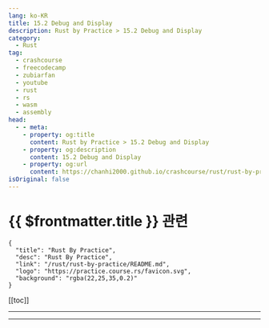 ```yaml
---
lang: ko-KR
title: 15.2 Debug and Display
description: Rust by Practice > 15.2 Debug and Display
category: 
  - Rust
tag: 
  - crashcourse
  - freecodecamp
  - zubiarfan
  - youtube
  - rust
  - rs
  - wasm
  - assembly
head:
  - - meta:
    - property: og:title
      content: Rust by Practice > 15.2 Debug and Display
    - property: og:description
      content: 15.2 Debug and Display
    - property: og:url
      content: https://chanhi2000.github.io/crashcourse/rust/rust-by-practice/formatted-output/debug-display.html
isOriginal: false
---
```


# {{ $frontmatter.title }} 관련

```component VPCard
{
  "title": "Rust By Practice",
  "desc": "Rust By Practice",
  "link": "/rust/rust-by-practice/README.md",
  "logo": "https://practice.course.rs/favicon.svg",
  "background": "rgba(22,25,35,0.2)"
}
```

[[toc]]

---

<SiteInfo
  name="16.2 Debug and Display | Rust By Practice"
  desc="16.2 Debug and Display"
  url="https://practice.rs/formatted-output/debug-display.html"
  logo="https://practice.course.rs/favicon.svg"
  preview="https://github.com/sunface/rust-by-practice/blob/master/en/assets/header.jpg?raw=true"/>

<!-- TODO: 작성 -->

---

<TagLinks />